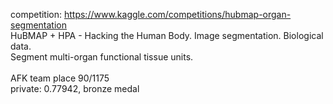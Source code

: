 competition: https://www.kaggle.com/competitions/hubmap-organ-segmentation
<br>
HuBMAP + HPA - Hacking the Human Body. Image segmentation. Biological data.
<br>
Segment multi-organ functional tissue units.
<br>
<br>
AFK team place 90/1175
<br>
private: 0.77942, bronze medal